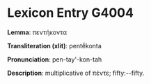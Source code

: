 # Lexicon Entry G4004

**Lemma**: πεντήκοντα

**Transliteration (xlit)**: pentḗkonta

**Pronunciation**: pen-tay'-kon-tah

**Description**:
multiplicative of πέντε; fifty:--fifty.
